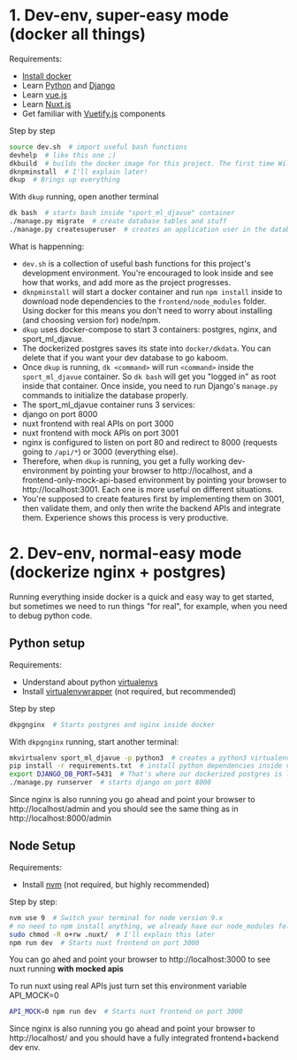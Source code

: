 # 1. Dev-env, super-easy mode (docker all things)

Requirements:
- [Install docker](https://docs.docker.com/install/)
- Learn [Python](https://docs.python.org/3/tutorial/) and [Django](https://docs.djangoproject.com/en/2.0/intro/tutorial01/)
- Learn [vue.js](vuejs.org)
- Learn [Nuxt.js](https://nuxtjs.org/)
- Get familiar with [Vuetify.js](vuetifyjs.com/) components

Step by step

```bash
source dev.sh  # import useful bash functions
devhelp  # like this one ;)
dkbuild  # builds the docker image for this project. The first time Will take a while.
dknpminstall  # I'll explain later!
dkup  # Brings up everything
```

With `dkup` running, open another terminal

```bash
dk bash  # starts bash inside "sport_ml_djavue" container
./manage.py migrate  # create database tables and stuff
./manage.py createsuperuser  # creates an application user in the database
```

What is happenning:

* `dev.sh` is a collection of useful bash functions for this project's development environment. You're encouraged to look inside and see how that works, and add more as the project progresses.
* `dknpminstall` will start a docker container and run `npm install` inside to download node dependencies to the `frontend/node_modules` folder. Using docker for this means you don't need to worry about installing (and choosing version for) node/npm.
* `dkup` uses docker-compose to start 3 containers: postgres, nginx, and sport_ml_djavue.
* The dockerized postgres saves its state into `docker/dkdata`. You can delete that if you want your dev database to go kaboom.
* Once `dkup` is running, `dk <command>` will run `<command>` inside the `sport_ml_djavue` container. So `dk bash` will get you "logged in" as root inside that container. Once inside, you need to run Django's `manage.py` commands to initialize the database properly.
* The sport_ml_djavue container runs 3 services:
 * django on port 8000
 * nuxt frontend with real APIs on port 3000
 * nuxt frontend with mock APIs on port 3001
* nginx is configured to listen on port 80 and redirect to 8000 (requests going to `/api/*`) or 3000 (everything else).
* Therefore, when `dkup` is running, you get a fully working dev-environment by pointing your browser to http://localhost, and a frontend-only-mock-api-based environment by pointing your browser to http://localhost:3001. Each one is more useful on different situations.
* You're supposed to create features first by implementing them on 3001, then validate them, and only then write the backend APIs and integrate them. Experience shows this process is very productive.

# 2. Dev-env, normal-easy mode (dockerize nginx + postgres)

Running everything inside docker is a quick and easy way to get started, but sometimes we need to run things "for real", for example, when you need to debug python code.

## Python setup

Requirements:
 - Understand about python [virtualenvs](https://docs.python.org/3/tutorial/venv.html)
 - Install [virtualenvwrapper](https://virtualenvwrapper.readthedocs.io/en/latest/) (not required, but recommended)

Step by step

```bash
dkpgnginx  # Starts postgres and nginx inside docker
```

With `dkpgnginx` running, start another terminal:

```bash
mkvirtualenv sport_ml_djavue -p python3  # creates a python3 virtualenv
pip install -r requirements.txt  # install python dependencies inside virtualenv
export DJANGO_DB_PORT=5431  # That's where our dockerized postgres is listening
./manage.py runserver  # starts django on port 8000
```

Since nginx is also running you go ahead and point your browser to http://localhost/admin and you should see the same thing as in http://localhost:8000/admin

## Node Setup

Requirements:

* Install [nvm](https://github.com/creationix/nvm) (not required, but highly recommended)

Step by step:

```bash
nvm use 9  # Switch your terminal for node version 9.x
# no need to npm install anything, we already have our node_modules folder
sudo chmod -R o+rw .nuxt/  # I'll explain this later
npm run dev  # Starts nuxt frontend on port 3000
```

You can go ahed and point your browser to http://localhost:3000 to see nuxt running **with mocked apis**

To run nuxt using real APIs just turn set this environment variable API_MOCK=0

```bash
API_MOCK=0 npm run dev  # Starts nuxt frontend on port 3000
```

Since nginx is also running you go ahead and point your browser to http://localhost/ and you should have a fully integrated frontend+backend dev env.
